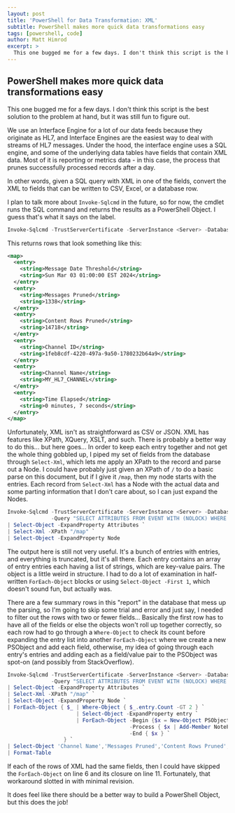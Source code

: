 ```yaml
---
layout: post
title: 'PowerShell for Data Transformation: XML'
subtitle: PowerShell makes more quick data transformations easy
tags: [powershell, code]
author: Matt Himrod
excerpt: >
  This one bugged me for a few days. I don't think this script is the best solution to the problem at hand, but it was still fun to figure out.
---
```


## PowerShell makes more quick data transformations easy

This one bugged me for a few days. I don't think this script is the best solution to the problem at hand, but it was still fun to figure out.

We use an Interface Engine for a lot of our data feeds because they originate as HL7, and Interface Engines are the easiest way to deal with streams of HL7 messages. Under the hood, the interface engine uses a SQL engine, and some of the underlying data tables have fields that contain XML data. Most of it is reporting or metrics data - in this case, the process that prunes successfully processed records after a day.

In other words, given a SQL query with XML in one of the fields, convert the XML to fields that can be written to CSV, Excel, or a database row.

I plan to talk more about `Invoke-Sqlcmd` in the future, so for now, the cmdlet runs the SQL command and returns the results as a PowerShell Object. I guess that's what it says on the label.

```PowerShell
Invoke-Sqlcmd -TrustServerCertificate -ServerInstance <Server> -Database MirthDB -Query "SELECT ATTRIBUTES FROM EVENT WITH (NOLOCK) WHERE NAME = 'Data Pruner'"
```

This returns rows that look something like this:

```xml
<map>
  <entry>
    <string>Message Date Threshold</string>
    <string>Sun Mar 03 01:00:00 EST 2024</string>
  </entry>
  <entry>
    <string>Messages Pruned</string>
    <string>1338</string>
  </entry>
  <entry>
    <string>Content Rows Pruned</string>
    <string>14718</string>
  </entry>
  <entry>
    <string>Channel ID</string>
    <string>1feb8cdf-4220-497a-9a50-1780232b64a9</string>
  </entry>
  <entry>
    <string>Channel Name</string>
    <string>MY_HL7_CHANNEL</string>
  </entry>
  <entry>
    <string>Time Elapsed</string>
    <string>0 minutes, 7 seconds</string>
  </entry>
</map>
```

Unfortunately, XML isn't as straightforward as CSV or JSON. XML has features like XPath, XQuery, XSLT, and such. There is probably a better way to do this... but here goes... In order to keep each entry together and not get the whole thing gobbled up, I piped my set of fields from the database through `Select-Xml`, which lets me apply an XPath to the record and parse out a Node. I could have probably just given an XPath of `/` to do a basic parse on this document, but if I give it `/map`, then my node starts with the entries. Each record from `Select-Xml` has a Node with the actual data and some parting information that I don't care about, so I can just expand the Nodes.

```PowerShell
Invoke-Sqlcmd -TrustServerCertificate -ServerInstance <Server> -Database MirthDB `
              -Query "SELECT ATTRIBUTES FROM EVENT WITH (NOLOCK) WHERE NAME = 'Data Pruner'" `
| Select-Object -ExpandProperty Attributes `
| Select-Xml -XPath "/map" `
| Select-Object -ExpandProperty Node 
```

The output here is still not very useful. It's a bunch of entries with entries, and everything is truncated, but it's all there. Each entry contains an array of entry entries each having a list of strings, which are key-value pairs. The object is a little weird in structure. I had to do a lot of examination in half-written `ForEach-Object` blocks or using `Select-Object -First 1`, which doesn't sound fun, but actually was.

There are a few summary rows in this "report" in the database that mess up the parsing, so I'm going to skip some trial and error and just say, I needed to filter out the rows with two or fewer fields... Basically the first row has to have all of the fields or else the objects won't roll up together correctly, so each row had to go through a `Where-Object` to check its count before expanding the entry list into another `ForEach-Object` where we create a new PSObject and add each field, otherwise, my idea of going through each entry's entries and adding each as a field/value pair to the PSObject was spot-on (and possibly from StackOverflow).

```PowerShell
Invoke-Sqlcmd -TrustServerCertificate -ServerInstance <Server> -Database MirthDB `
              -Query "SELECT ATTRIBUTES FROM EVENT WITH (NOLOCK) WHERE NAME = 'Data Pruner'" `
| Select-Object -ExpandProperty Attributes `
| Select-Xml -XPath "/map" `
| Select-Object -ExpandProperty Node `
| ForEach-Object { $_ | Where-Object { $_.entry.Count -GT 2 } `
                      | Select-Object -ExpandProperty entry `
                      | ForEach-Object -Begin {$x = New-Object PSObject } `
                                       -Process { $x | Add-Member NoteProperty $($_.string[0]) $_.string[1] } `
                                       -End { $x } `
                  } `
| Select-Object 'Channel Name','Messages Pruned','Content Rows Pruned','Time Elapsed' `
| Format-Table
```

If each of the rows of XML had the same fields, then I could have skipped the `ForEach-Object` on line 6 and its closure on line 11. Fortunately, that workaround slotted in with minimal revision.

It does feel like there should be a better way to build a PowerShell Object, but this does the job!
